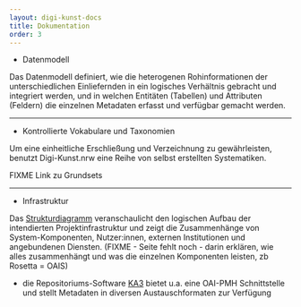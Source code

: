 ```yaml
---
layout: digi-kunst-docs
title: Dokumentation
order: 3
---
```





- Datenmodell

Das Datenmodell definiert, wie die heterogenen Rohinformationen der unterschiedlichen Einliefernden in ein logisches Verhältnis gebracht und integriert werden, und in welchen Entitäten (Tabellen) und Attributen (Feldern) die einzelnen Metadaten erfasst und verfügbar gemacht werden.

----

- Kontrollierte Vokabulare und Taxonomien

Um eine einheitliche Erschließung und Verzeichnung zu gewährleisten, benutzt Digi-Kunst.nrw eine Reihe von selbst erstellten Systematiken.

FIXME Link zu Grundsets

----

- Infrastruktur

Das [Strukturdiagramm]() veranschaulicht den logischen Aufbau der intendierten Projektinfrastruktur und zeigt die Zusammenhänge von System-Komponenten, Nutzer:innen, externen Institutionen und angebundenen Diensten. (FIXME - Seite fehlt noch - darin erklären, wie alles zusammenhängt und was die einzelnen Komponenten leisten, zb Rosetta = OAIS) 

- die Repositoriums-Software [KA3](https://ka3.uni-koeln.de/) bietet u.a. eine OAI-PMH Schnittstelle und stellt Metadaten in diversen Austauschformaten zur Verfügung

